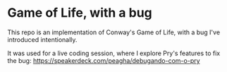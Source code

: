 # Game of Life, with a bug

This repo is an implementation of Conway's Game of Life, with a bug I've introduced intentionally.

It was used for a live coding session, where I explore Pry's features to fix the bug: https://speakerdeck.com/peagha/debugando-com-o-pry
